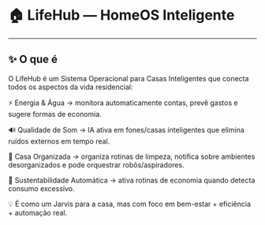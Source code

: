 # 🏠 LifeHub — HomeOS Inteligente

---

## ✨ O que é

O LifeHub é um Sistema Operacional para Casas Inteligentes que conecta todos os aspectos da vida residencial:

⚡ Energia & Água → monitora automaticamente contas, prevê gastos e sugere formas de economia.

🔊 Qualidade de Som → IA ativa em fones/casas inteligentes que elimina ruídos externos em tempo real.

🧹 Casa Organizada → organiza rotinas de limpeza, notifica sobre ambientes desorganizados e pode orquestrar robôs/aspiradores.

🌱 Sustentabilidade Automática → ativa rotinas de economia quando detecta consumo excessivo.

💡 É como um Jarvis para a casa, mas com foco em bem-estar + eficiência + automação real.
